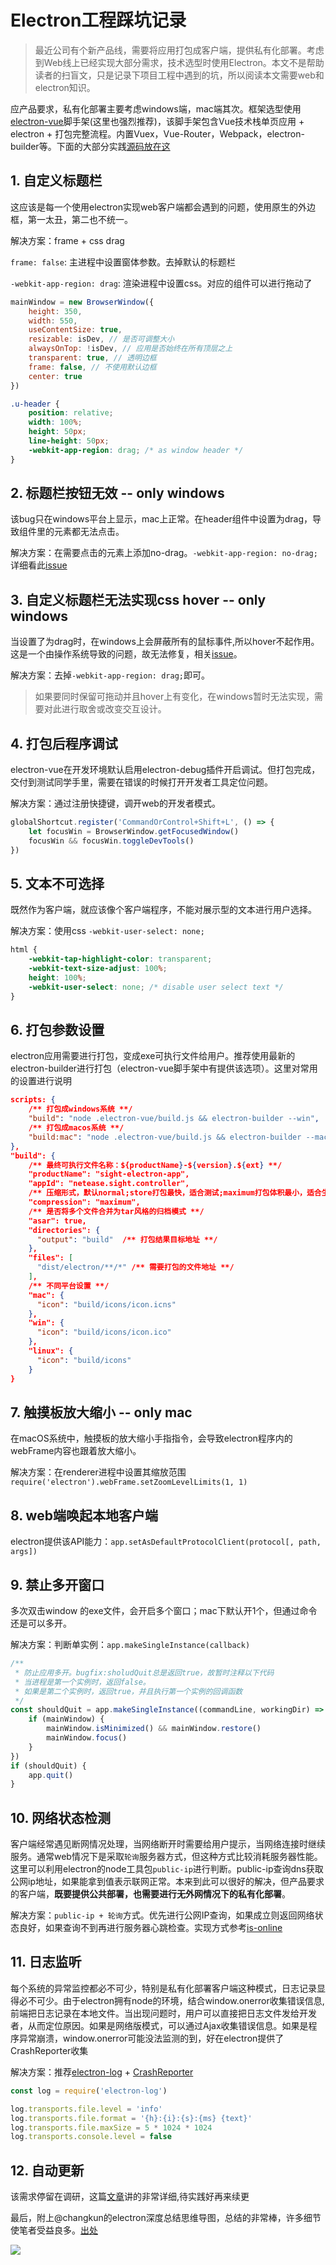 # Electron工程踩坑记录

> 最近公司有个新产品线，需要将应用打包成客户端，提供私有化部署。考虑到Web线上已经实现大部分需求，技术选型时使用Electron。本文不是帮助读者的扫盲文，只是记录下项目工程中遇到的坑，所以阅读本文需要web和electron知识。

应产品要求，私有化部署主要考虑windows端，mac端其次。框架选型使用[electron-vue](https://github.com/SimulatedGREG/electron-vue)脚手架(这里也强烈推荐)，该脚手架包含Vue技术栈单页应用 + electron + 打包完整流程。内置Vuex，Vue-Router，Webpack，electron-builder等。下面的大部分实践[源码放在这](https://github.com/lq782655835/electron-vue-template)

## 1. 自定义标题栏

这应该是每一个使用electron实现web客户端都会遇到的问题，使用原生的外边框，第一太丑，第二也不统一。

解决方案：frame + css drag

`frame: false`: 主进程中设置窗体参数。去掉默认的标题栏

`-webkit-app-region: drag`: 渲染进程中设置css。对应的组件可以进行拖动了

```js
mainWindow = new BrowserWindow({
    height: 350,
    width: 550,
    useContentSize: true,
    resizable: isDev, // 是否可调整大小
    alwaysOnTop: !isDev, // 应用是否始终在所有顶层之上
    transparent: true, // 透明边框
    frame: false, // 不使用默认边框
    center: true
})
```

``` css
.u-header {
    position: relative;
    width: 100%;
    height: 50px;
    line-height: 50px;
    -webkit-app-region: drag; /* as window header */
}
```

## 2. 标题栏按钮无效  -- only windows

该bug只在windows平台上显示，mac上正常。在header组件中设置为drag，导致组件里的元素都无法点击。

解决方案：在需要点击的元素上添加no-drag。`-webkit-app-region: no-drag;`详细看此[issue](https://github.com/electron/electron/issues/1354)

## 3. 自定义标题栏无法实现css hover -- only windows

当设置了为drag时，在windows上会屏蔽所有的鼠标事件,所以hover不起作用。这是一个由操作系统导致的问题，故无法修复，相关[issue](https://github.com/electron/electron/issues/13534)。

解决方案：去掉`-webkit-app-region: drag;`即可。

> 如果要同时保留可拖动并且hover上有变化，在windows暂时无法实现，需要对此进行取舍或改变交互设计。

## 4. 打包后程序调试

electron-vue在开发环境默认启用electron-debug插件开启调试。但打包完成，交付到测试同学手里，需要在错误的时候打开开发者工具定位问题。

解决方案：通过注册快捷键，调开web的开发者模式。

``` js
globalShortcut.register('CommandOrControl+Shift+L', () => {
    let focusWin = BrowserWindow.getFocusedWindow()
    focusWin && focusWin.toggleDevTools()
})
```

## 5. 文本不可选择

既然作为客户端，就应该像个客户端程序，不能对展示型的文本进行用户选择。

解决方案：使用css `-webkit-user-select: none;`

``` css
html {
    -webkit-tap-highlight-color: transparent;
    -webkit-text-size-adjust: 100%;
    height: 100%;
    -webkit-user-select: none; /* disable user select text */
}
```

## 6. 打包参数设置

electron应用需要进行打包，变成exe可执行文件给用户。推荐使用最新的electron-builder进行打包（electron-vue脚手架中有提供该选项）。这里对常用的设置进行说明

``` json
scripts: {
    /** 打包成windows系统 **/
    "build": "node .electron-vue/build.js && electron-builder --win",
    /** 打包成macos系统 **/
    "build:mac": "node .electron-vue/build.js && electron-builder --mac",
},
"build": {
    /** 最终可执行文件名称：${productName}-${version}.${ext} **/
    "productName": "sight-electron-app",
    "appId": "netease.sight.controller",
    /** 压缩形式，默认normal;store打包最快，适合测试;maximum打包体积最小，适合生产模式 **/
    "compression": "maximum",
    /** 是否将多个文件合并为tar风格的归档模式 **/
    "asar": true,
    "directories": {
      "output": "build"  /** 打包结果目标地址 **/
    },
    "files": [
      "dist/electron/**/*" /** 需要打包的文件地址 **/
    ],
    /** 不同平台设置 **/
    "mac": {
      "icon": "build/icons/icon.icns"
    },
    "win": {
      "icon": "build/icons/icon.ico"
    },
    "linux": {
      "icon": "build/icons"
    }
}
```
## 7. 触摸板放大缩小 -- only mac

在macOS系统中，触摸板的放大缩小手指指令，会导致electron程序内的webFrame内容也跟着放大缩小。

解决方案：在renderer进程中设置其缩放范围`require('electron').webFrame.setZoomLevelLimits(1, 1)`

## 8. web端唤起本地客户端

electron提供该API能力：`app.setAsDefaultProtocolClient(protocol[, path, args])`

## 9. 禁止多开窗口

多次双击window 的exe文件，会开启多个窗口；mac下默认开1个，但通过命令还是可以多开。

解决方案：判断单实例：`app.makeSingleInstance(callback)`

``` js
/**
 * 防止应用多开。bugfix:sholudQuit总是返回true，故暂时注释以下代码
 * 当进程是第一个实例时，返回false。
 * 如果是第二个实例时，返回true，并且执行第一个实例的回调函数
 */
const shouldQuit = app.makeSingleInstance((commandLine, workingDir) => {
    if (mainWindow) {
        mainWindow.isMinimized() && mainWindow.restore()
        mainWindow.focus()
    }
})
if (shouldQuit) {
    app.quit()
}
```

## 10. 网络状态检测

客户端经常遇见断网情况处理，当网络断开时需要给用户提示，当网络连接时继续服务。通常web情况下是采取`轮询`服务器方式，但这种方式比较消耗服务器性能。这里可以利用electron的node工具包`public-ip`进行判断。public-ip查询dns获取公网ip地址，如果能拿到值表示联网正常。本来到此可以很好的解决，但产品要求的客户端，<b>既要提供公共部署，也需要进行无外网情况下的私有化部署</b>。

解决方案：`public-ip + 轮询`方式。优先进行公网IP查询，如果成立则返回网络状态良好，如果查询不到再进行服务器心跳检查。实现方式参考[is-online](https://github.com/sindresorhus/is-online)

## 11. 日志监听

每个系统的异常监控都必不可少，特别是私有化部署客户端这种模式，日志记录显得必不可少。由于electron拥有node的环境，结合window.onerror收集错误信息,前端把日志记录在本地文件。当出现问题时，用户可以直接把日志文件发给开发者，从而定位原因。如果是网络版模式，可以通过Ajax收集错误信息。如果是程序异常崩溃，window.onerror可能没法监测的到，好在electron提供了CrashReporter收集

解决方案：推荐[electron-log](https://github.com/megahertz/electron-log) + [CrashReporter](https://thorsten-hans.com/electron-crashreporter-stay-up-to-date-if-your-app-fucked-up-3e9a989cd0a0)

``` js
const log = require('electron-log')

log.transports.file.level = 'info'
log.transports.file.format = '{h}:{i}:{s}:{ms} {text}'
log.transports.file.maxSize = 5 * 1024 * 1024
log.transports.console.level = false

```

## 12. 自动更新

该需求停留在调研，这篇[文章](https://segmentfault.com/a/1190000007616641)讲的非常详细,待实践好再来续更

最后，附上@changkun的electron深度总结思维导图，总结的非常棒，许多细节使笔者受益良多。[出处](https://changkun.us/archives/2017/03/217/)

![](https://changkun.us/images/posts/217/mind.png)
   